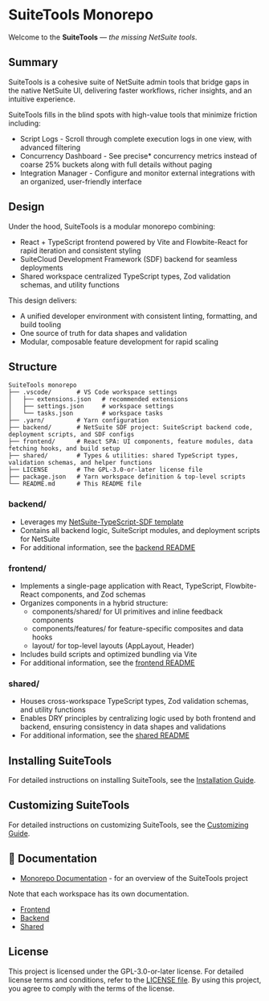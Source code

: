 # SuiteTools Monorepo

Welcome to the **SuiteTools** — *the missing NetSuite tools*.

## Summary

SuiteTools is a cohesive suite of NetSuite admin tools that bridge gaps in the native NetSuite UI, delivering faster workflows, richer insights, and an intuitive experience.

SuiteTools fills in the blind spots with high-value tools that minimize friction including:

- Script Logs - Scroll through complete execution logs in one view, with advanced filtering
- Concurrency Dashboard - See precise* concurrency metrics instead of coarse 25% buckets along with full details without paging
- Integration Manager - Configure and monitor external integrations with an organized, user-friendly interface

## Design

Under the hood, SuiteTools is a modular monorepo combining:

- React + TypeScript frontend powered by Vite and Flowbite-React for rapid iteration and consistent styling
- SuiteCloud Development Framework (SDF) backend for seamless deployments
- Shared workspace centralized TypeScript types, Zod validation schemas, and utility functions

This design delivers:

- A unified developer environment with consistent linting, formatting, and build tooling
- One source of truth for data shapes and validation
- Modular, composable feature development for rapid scaling

## Structure

```plaintext
SuiteTools monorepo
├── .vscode/       # VS Code workspace settings
│   ├── extensions.json   # recommended extensions
│   ├── settings.json     # workspace settings
│   └── tasks.json        # workspace tasks
├── .yarn/         # Yarn configuration
├── backend/       # NetSuite SDF project: SuiteScript backend code, deployment scripts, and SDF configs
├── frontend/      # React SPA: UI components, feature modules, data fetching hooks, and build setup
├── shared/        # Types & utilities: shared TypeScript types, validation schemas, and helper functions
├── LICENSE        # The GPL-3.0-or-later license file
├── package.json   # Yarn workspace definition & top-level scripts
└── README.md      # This README file
```

### backend/

- Leverages my [NetSuite-TypeScript-SDF template](https://github.com/mattplant/NetSuite-TypeScript-SDF)
- Contains all backend logic, SuiteScript modules, and deployment scripts for NetSuite
- For additional information, see the [backend README](backend/README.md)

### frontend/

- Implements a single-page application with React, TypeScript, Flowbite-React components, and Zod schemas
- Organizes components in a hybrid structure:
  - components/shared/ for UI primitives and inline feedback components
  - components/features/ for feature-specific composites and data hooks
  - layout/ for top-level layouts (AppLayout, Header)
- Includes build scripts and optimized bundling via Vite
- For additional information, see the [frontend README](frontend/README.md)

### shared/

- Houses cross-workspace TypeScript types, Zod validation schemas, and utility functions
- Enables DRY principles by centralizing logic used by both frontend and backend, ensuring consistency in data shapes and validations
- For additional information, see the [shared README](shared/README.md)

## Installing SuiteTools

For detailed instructions on installing SuiteTools, see the [Installation Guide](docs/installation.md).

## Customizing SuiteTools

For detailed instructions on customizing SuiteTools, see the [Customizing Guide](docs/customizing.md).

## 📖 Documentation

- [Monorepo Documentation](docs/index.md) - for an overview of the SuiteTools project

Note that each workspace has its own documentation.

- [Frontend](frontend/README.md)
- [Backend](backend/README.md)
- [Shared](shared/README.md)

## License

This project is licensed under the GPL-3.0-or-later license. For detailed license terms and conditions, refer to the [LICENSE file](LICENSE). By using this project, you agree to comply with the terms of the license.
